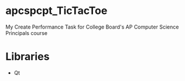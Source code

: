 # apcspcpt_TicTacToe
My Create Performance Task for College Board's AP Computer Science Principals course

# Libraries
* Qt
